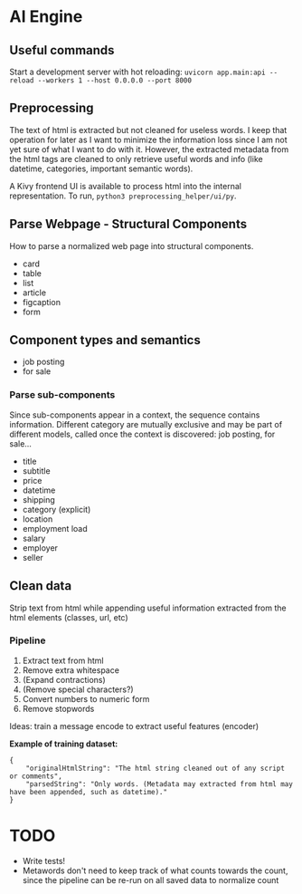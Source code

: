 # AI Engine

## Useful commands
Start a development server with hot reloading:
`uvicorn app.main:api --reload --workers 1 --host 0.0.0.0 --port 8000`

## Preprocessing
The text of html is extracted but not cleaned for useless words. I keep that operation for later as I want to minimize the information loss since I am not yet sure of what I want to do with it. However, the extracted metadata from the html tags are cleaned to only retrieve useful words and info (like datetime, categories, important semantic words).

A Kivy frontend UI is available to process html into the internal representation. To run, `python3 preprocessing_helper/ui/py`.

## Parse Webpage - Structural Components
How to parse a normalized web page into structural components.
* card
* table
* list
* article
* figcaption
* form

## Component types and semantics
* job posting
* for sale

### Parse sub-components
Since sub-components appear in a context, the sequence contains information.
Different category are mutually exclusive and may be part of different models, called once the context is discovered: job posting, for sale...
* title
* subtitle
* price
* datetime
* shipping
* category (explicit)
* location
* employment load
* salary
* employer
* seller

## Clean data
Strip text from html while appending useful information extracted from the html elements (classes, url, etc)

### Pipeline
1. Extract text from html
2. Remove extra whitespace
3. (Expand contractions)
4. (Remove special characters?)
5. Convert numbers to numeric form
6. Remove stopwords

Ideas: train a message encode to extract useful features (encoder)

**Example of training dataset:**
```
{
    "originalHtmlString": "The html string cleaned out of any script or comments",
    "parsedString": "Only words. (Metadata may extracted from html may have been appended, such as datetime)."
}
```

# TODO
* Write tests!
* Metawords don't need to keep track of what counts towards the count, since the pipeline can be re-run on all saved data to normalize count
